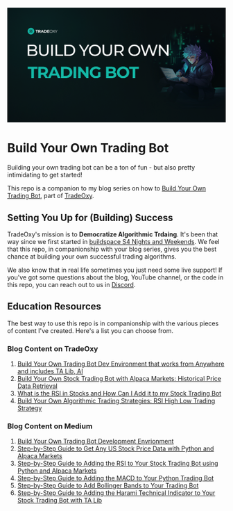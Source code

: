 ![Build Your Own Trading Bot Title Image](https://github.com/jimtin/something-cool/blob/main/images/build_your_own_trading_bot_title_image.png)

# Build Your Own Trading Bot
Building your own trading bot can be a ton of fun - but also pretty intimidating to get started! 

This repo is a companion to my blog series on how to [Build Your Own Trading Bot](https://tradeoxy.com/blog/), part of [TradeOxy](https://tradeoxy.com/).

## Setting You Up for (Building) Success
TradeOxy's mission is to **Democratize Algorithmic Trdaing**. It's been that way since we first started in [buildspace S4 Nights and Weekends](https://buildspace.so/nights-weekends). We feel that this repo, in companionship with your blog series, gives you the best chance at building your own successful trading algorithms. 

We also know that in real life sometimes you just need some live support! If you've got some questions about the blog, YouTube channel, or the code in this repo, you can reach out to us in [Discord](https://discord.com/channels/1143837842745864192/1143837843274342432). 

## Education Resources
The best way to use this repo is in companionship with the various pieces of content I've created. Here's a list you can choose from. 

### Blog Content on TradeOxy
1. [Build Your Own Trading Bot Dev Environment that works from Anywhere and includes TA Lib, AI](https://www.tradeoxy.com/blog/build-your-own-trading-bot-dev-environment-that-works-from-anywhere-includes-technical-indicators-from-ta-lib-and-cutting-edge-ai/)
2. [Build Your Own Stock Trading Bot with Alpaca Markets: Historical Price Data Retrieval](https://www.tradeoxy.com/blog/build-stock-trading-bot-with-alpaca-markets/)
3. [What is the RSI in Stocks and How Can I Add it to my Stock Trading Bot](https://www.tradeoxy.com/blog/add-rsi-to-my-stock-trading-bot/)
4. [Build Your Own Algorithmic Trading Strategies: RSI High Low Trading Strategy](https://www.tradeoxy.com/blog/add-rsi-to-my-stock-trading-bot/)

### Blog Content on Medium
1. [Build Your Own Trading Bot Development Envrionment](https://medium.com/@appnologyjames/build-your-own-trading-bot-development-environment-5163443da220)
2. [Step-by-Step Guide to Get Any US Stock Price Data with Python and Alpaca Markets](https://appnologyjames.medium.com/step-by-step-guide-get-any-us-stock-price-data-with-python-and-alpaca-markets-8134fa3a5763)
3. [Step-by-Step Guide to Adding the RSI to Your Stock Trading Bot using Python and Alpaca Markets](https://appnologyjames.medium.com/step-by-step-guide-to-adding-the-rsi-to-your-stock-trading-bot-using-python-and-alpaca-markets-72473d052dff)
4. [Step-by-Step Guide to Adding the MACD to Your Python Trading Bot](https://appnologyjames.medium.com/step-by-step-guide-to-adding-the-macd-to-your-python-trading-bot-32cbcceea13e)
5. [Step-by-Step Guide to Add Bollinger Bands to Your Trading Bot](https://medium.com/@appnologyjames/step-by-step-guide-to-add-bollinger-bands-%EF%B8%8F-to-your-trading-bot-c3b858926e12)
6. [Step-by-Step Guide to Adding the Harami Technical Indicator to Your Stock Trading Bot with TA Lib](https://medium.com/@appnologyjames/step-by-step-guide-to-adding-the-harami-technical-indicator-to-your-stock-trading-bot-with-ta-lib-a5b27f192f17)
